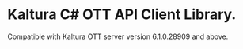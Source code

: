 # Kaltura C# OTT API Client Library.
Compatible with Kaltura OTT server version 6.1.0.28909 and above.

